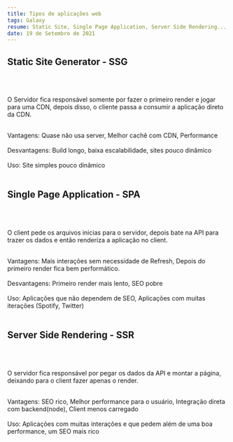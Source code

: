 ```yaml
---
title: Tipos de aplicações web
tags: Galaxy
resume: Static Site, Single Page Application, Server Side Rendering... Quando usar cada um e suas vantagens e desvantagens
date: 19 de Setembro de 2021
---
```


<h2>Static Site Generator - SSG</h2><br><br>

O Servidor fica responsável somente por fazer o primeiro render e jogar para uma CDN,
depois disso, o cliente passa a consumir a aplicação direto da CDN.<br><br>

Vantagens: Quase não usa server, Melhor cachê com CDN, Performance<br><br>
Desvantagens: Build longo, baixa escalabilidade, sites pouco dinâmico<br><br>
Uso: Site simples pouco dinâmico<br><br>

<h2>Single Page Application - SPA</h2><br><br>

O client pede os arquivos inicias para o servidor, depois bate na API para trazer os dados e então renderiza a aplicação no client.<br><br>

Vantagens: Mais interações sem necessidade de Refresh, Depois do primeiro render fica bem performático.<br><br>
Desvantagens: Primeiro render mais lento, SEO pobre<br><br>
Uso: Aplicações que não dependem de SEO, Aplicações com muitas iterações (Spotify, Twitter)<br><br>

<h2>Server Side Rendering - SSR</h2><br><br>

O servidor fica responsável por pegar os dados da API e montar a página, deixando para o client fazer apenas o render.<br><br>

Vantagens: SEO rico, Melhor performance para o usuário, Integração direta com backend(node), Client menos carregado<br><br>
Uso: Aplicações com muitas interações e que pedem além de uma boa performance, um SEO mais rico
